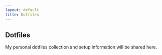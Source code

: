```yaml
---
layout: default
title: Dotfiles
---
```


## Dotfiles

My personal dotfiles collection and setup information will be shared here.
